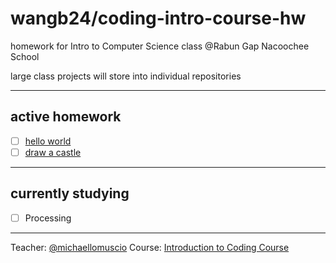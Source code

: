 # wangb24/coding-intro-course-hw
homework for Intro to Computer Science class @Rabun Gap Nacoochee School

large class projects will store into individual repositories

---

## active homework

- [ ] [hello world](./tri1/wk1/tr1-wk1-001/helloworld/helloworld.pde)
- [ ] [draw a castle](./tri1/wk1/tr1-wk1-002/castle/castle.pde)

---

## currently studying 

- [ ] Processing

---

Teacher: [@michaellomuscio](https://github.com/michaellomuscio)
Course: [Introduction to Coding Course](https://github.com/michaellomuscio/Introduction-to-Coding-Course)
